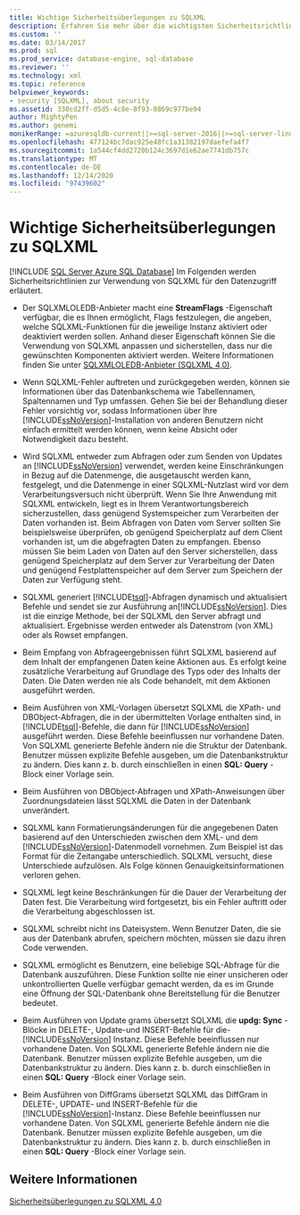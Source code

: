 ```yaml
---
title: Wichtige Sicherheitsüberlegungen zu SQLXML
description: Erfahren Sie mehr über die wichtigsten Sicherheitsrichtlinien für die Verwendung von SQLXML für den Datenzugriff.
ms.custom: ''
ms.date: 03/14/2017
ms.prod: sql
ms.prod_service: database-engine, sql-database
ms.reviewer: ''
ms.technology: xml
ms.topic: reference
helpviewer_keywords:
- security [SQLXML], about security
ms.assetid: 330cd2ff-d5d5-4c8e-8f93-0869c977be94
author: MightyPen
ms.author: genemi
monikerRange: =azuresqldb-current||>=sql-server-2016||>=sql-server-linux-2017||=azuresqldb-mi-current
ms.openlocfilehash: 477124bc7dac925e48fc1a31382197daefefa4f7
ms.sourcegitcommit: 1a544cf4dd2720b124c3697d1e62ae7741db757c
ms.translationtype: MT
ms.contentlocale: de-DE
ms.lasthandoff: 12/14/2020
ms.locfileid: "97439602"
---
```

# <a name="core-sqlxml-security-considerations"></a>Wichtige Sicherheitsüberlegungen zu SQLXML
[!INCLUDE [SQL Server Azure SQL Database](../../../includes/applies-to-version/sql-asdb.md)]
  Im Folgenden werden Sicherheitsrichtlinien zur Verwendung von SQLXML für den Datenzugriff erläutert.  
  
-   Der SQLXMLOLEDB-Anbieter macht eine **StreamFlags** -Eigenschaft verfügbar, die es Ihnen ermöglicht, Flags festzulegen, die angeben, welche SQLXML-Funktionen für die jeweilige Instanz aktiviert oder deaktiviert werden sollen. Anhand dieser Eigenschaft können Sie die Verwendung von SQLXML anpassen und sicherstellen, dass nur die gewünschten Komponenten aktiviert werden. Weitere Informationen finden Sie unter [SQLXMLOLEDB-Anbieter &#40;SQLXML 4,0&#41;](../data-access-components-provider/sqlxml-4-0-data-access-components-sqlxmloledb-provider.md).  
  
-   Wenn SQLXML-Fehler auftreten und zurückgegeben werden, können sie Informationen über das Datenbankschema wie Tabellennamen, Spaltennamen und Typ umfassen. Gehen Sie bei der Behandlung dieser Fehler vorsichtig vor, sodass Informationen über Ihre [!INCLUDE[ssNoVersion](../../../includes/ssnoversion-md.md)]-Installation von anderen Benutzern nicht einfach ermittelt werden können, wenn keine Absicht oder Notwendigkeit dazu besteht.  
  
-   Wird SQLXML entweder zum Abfragen oder zum Senden von Updates an [!INCLUDE[ssNoVersion](../../../includes/ssnoversion-md.md)] verwendet, werden keine Einschränkungen in Bezug auf die Datenmenge, die ausgetauscht werden kann, festgelegt, und die Datenmenge in einer SQLXML-Nutzlast wird vor dem Verarbeitungsversuch nicht überprüft. Wenn Sie Ihre Anwendung mit SQLXML entwickeln, liegt es in Ihrem Verantwortungsbereich sicherzustellen, dass genügend Systemspeicher zum Verarbeiten der Daten vorhanden ist. Beim Abfragen von Daten vom Server sollten Sie beispielsweise überprüfen, ob genügend Speicherplatz auf dem Client vorhanden ist, um die abgefragten Daten zu empfangen. Ebenso müssen Sie beim Laden von Daten auf den Server sicherstellen, dass genügend Speicherplatz auf dem Server zur Verarbeitung der Daten und genügend Festplattenspeicher auf dem Server zum Speichern der Daten zur Verfügung steht.  
  
-   SQLXML generiert [!INCLUDE[tsql](../../../includes/tsql-md.md)]-Abfragen dynamisch und aktualisiert Befehle und sendet sie zur Ausführung an[!INCLUDE[ssNoVersion](../../../includes/ssnoversion-md.md)]. Dies ist die einzige Methode, bei der SQLXML den Server abfragt und aktualisiert. Ergebnisse werden entweder als Datenstrom (von XML) oder als Rowset empfangen.  
  
-   Beim Empfang von Abfrageergebnissen führt SQLXML basierend auf dem Inhalt der empfangenen Daten keine Aktionen aus. Es erfolgt keine zusätzliche Verarbeitung auf Grundlage des Typs oder des Inhalts der Daten. Die Daten werden nie als Code behandelt, mit dem Aktionen ausgeführt werden.  
  
-   Beim Ausführen von XML-Vorlagen übersetzt SQLXML die XPath- und DBObject-Abfragen, die in der übermittelten Vorlage enthalten sind, in [!INCLUDE[tsql](../../../includes/tsql-md.md)]-Befehle, die dann für [!INCLUDE[ssNoVersion](../../../includes/ssnoversion-md.md)] ausgeführt werden. Diese Befehle beeinflussen nur vorhandene Daten. Von SQLXML generierte Befehle ändern nie die Struktur der Datenbank. Benutzer müssen explizite Befehle ausgeben, um die Datenbankstruktur zu ändern. Dies kann z. b. durch einschließen in einen **SQL: Query** -Block einer Vorlage sein.  
  
-   Beim Ausführen von DBObject-Abfragen und XPath-Anweisungen über Zuordnungsdateien lässt SQLXML die Daten in der Datenbank unverändert.  
  
-   SQLXML kann Formatierungsänderungen für die angegebenen Daten basierend auf den Unterschieden zwischen dem XML- und dem [!INCLUDE[ssNoVersion](../../../includes/ssnoversion-md.md)]-Datenmodell vornehmen. Zum Beispiel ist das Format für die Zeitangabe unterschiedlich. SQLXML versucht, diese Unterschiede aufzulösen. Als Folge können Genauigkeitsinformationen verloren gehen.  
  
-   SQLXML legt keine Beschränkungen für die Dauer der Verarbeitung der Daten fest. Die Verarbeitung wird fortgesetzt, bis ein Fehler auftritt oder die Verarbeitung abgeschlossen ist.  
  
-   SQLXML schreibt nicht ins Dateisystem. Wenn Benutzer Daten, die sie aus der Datenbank abrufen, speichern möchten, müssen sie dazu ihren Code verwenden.  
  
-   SQLXML ermöglicht es Benutzern, eine beliebige SQL-Abfrage für die Datenbank auszuführen. Diese Funktion sollte nie einer unsicheren oder unkontrollierten Quelle verfügbar gemacht werden, da es im Grunde eine Öffnung der SQL-Datenbank ohne Bereitstellung für die Benutzer bedeutet.  
  
-   Beim Ausführen von Update grams übersetzt SQLXML die **updg: Sync** -Blöcke in DELETE-, Update-und INSERT-Befehle für die- [!INCLUDE[ssNoVersion](../../../includes/ssnoversion-md.md)] Instanz. Diese Befehle beeinflussen nur vorhandene Daten. Von SQLXML generierte Befehle ändern nie die Datenbank. Benutzer müssen explizite Befehle ausgeben, um die Datenbankstruktur zu ändern. Dies kann z. b. durch einschließen in einen **SQL: Query** -Block einer Vorlage sein.  
  
-   Beim Ausführen von DiffGrams übersetzt SQLXML das DiffGram in DELETE-, UPDATE- und INSERT-Befehle für die [!INCLUDE[ssNoVersion](../../../includes/ssnoversion-md.md)]-Instanz. Diese Befehle beeinflussen nur vorhandene Daten. Von SQLXML generierte Befehle ändern nie die Datenbank. Benutzer müssen explizite Befehle ausgeben, um die Datenbankstruktur zu ändern. Dies kann z. b. durch einschließen in einen **SQL: Query** -Block einer Vorlage sein.  
  
## <a name="see-also"></a>Weitere Informationen  
 [Sicherheitsüberlegungen zu SQLXML 4.0](../../../relational-databases/sqlxml-annotated-xsd-schemas-xpath-queries/security/sqlxml-4-0-security-considerations.md)  
  
